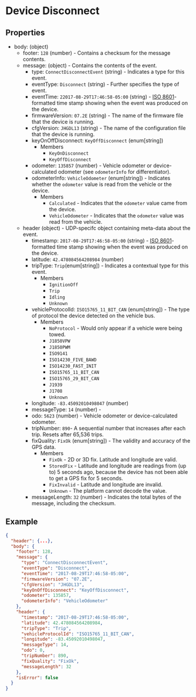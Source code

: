 # Device Disconnect

## Properties

- body: (object)
  - footer: `128` (number) - Contains a checksum for the message contents.
  - message: (object) - Contains the contents of the event.
    - type: `ConnectDisconnectEvent` (string) - Indicates a type for this event.
    - eventType: `Disconnect` (string) - Further specifies the type of event.
    - eventTime: `22017-08-29T17:46:58-05:00` (string) - [ISO 8601](https://en.wikipedia.org/wiki/ISO_8601)-formatted time stamp showing when the event was produced on the device.
    - firmwareVersion: `07.2E` (string) - The name of the firmware file that the device is running.
    - cfgVersion: `JHGDL13` (string) - The name of the configuration file that the device is running.
    - keyOnOffDisconnect: `KeyOffDisconnect` (enum[string]) 
      - Members
        - `KeyOnDisconnect`
        - `KeyOffDisconnect`
    - odometer: `135857` (number) - Vehicle odometer or device-calculated odometer (see `odometerInfo` for differentiator).
    - odometerInfo: `VehicleOdometer` (enum[string]) - Indicates whether the `odometer` value is read from the vehicle or the device.
      - Members
        - `Calculated` - Indicates that the `odometer` value came from the device.
        - `VehicleOdometer` - Indicates that the `odometer` value was read from the vehicle.
  - header (object) - UDP-specifc object containing meta-data about the event.
    - timestamp: `2017-08-29T17:46:58-05:00` (string) - [ISO 8601](https://en.wikipedia.org/wiki/ISO_8601)-formatted time stamp showing when the event was produced on the device.
    - latitude: `42.478084564208984` (number)
    - tripType: `Trip`(enum[string]) - Indicates a contextual type for this event.
      - Members
        - `IgnitionOff`
        - `Trip`
        - `Idling`
        - `Unknown`
    - vehicleProtocolId: `ISO15765_11_BIT_CAN` (enum[string]) - The type of protocol the device detected on the vehicle bus.
      - Members
        - `NoProtocol` - Would only appear if a vehicle were being towed. 
        - `J1850VPW`
        - `J1850PWM`
        - `ISO9141`
        - `ISO14230_FIVE_BAWD`
        - `ISO14230_FAST_INIT`
        - `ISO15765_11_BIT_CAN`
        - `ISO15765_29_BIT_CAN`
        - `J1939`
        - `J1708`
        - `Unknown`
    - longitude: `-83.45092010498047` (number)
    - messageType: `14` (number) - 
    - odo: `5623` (number) - Vehicle odometer or device-calculated odometer.
    - tripNumber: `890`- A sequential number that increases after each trip. Resets after 65,536 trips.
    - fixQuality: `FixOk` (enum[string]) - The validity and accuracy of the GPS data.
      - Members
        - `FixOk` - 2D or 3D fix. Latitude and longitude are valid.
        - `StoredFix` - Latitude and longitude are readings from (up to) 5 seconds ago, because the device has not been able to get a GPS fix for 5 seconds.
        - `FixInvalid` - Latitude and longitude are invalid.
        - `Unknown` - The platform cannot decode the value.
    - messageLength: `32` (number) - Indicates the total bytes of the message, including the checksum.

## Example

```json
{
  "header": {...},
  "body": {
    "footer": 128,
    "message": {
      "type": "ConnectDisconnectEvent",
      "eventType": "Disconnect",
      "eventTime": "2017-08-29T17:46:58-05:00",
      "firmwareVersion": "07.2E",
      "cfgVersion": "JHGDL13",
      "keyOnOffDisconnect": "KeyOffDisconnect",
      "odometer": 135857,
      "odometerInfo": "VehicleOdometer"
    },
    "header": {
      "timestamp": "2017-08-29T17:46:58-05:00",
      "latitude": 42.478084564208984,
      "tripType": "Trip",
      "vehicleProtocolId": "ISO15765_11_BIT_CAN",
      "longitude": -83.45092010498047,
      "messageType": 14,
      "odo": 0,
      "tripNumber": 890,
      "fixQuality": "FixOk",
      "messageLength": 32
    },
    "isError": false
  }
}
```

